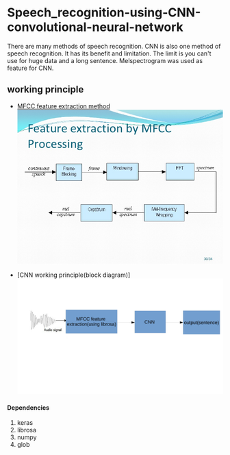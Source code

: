# Speech_recognition-using-CNN-convolutional-neural-network

There are many methods of speech recognition. CNN is also one method of speech recognition. It has its benefit and limitation. The limit is you can't use for huge data and a long sentence. Melspectrogram was used as feature for CNN. 

## working principle 

* [MFCC feature extraction method](https://librosa.github.io/librosa/generated/librosa.feature.mfcc.html)
![alt text](https://github.com/ankitgc1/Speech_recognition-using-CNN-convolutional-neural-network/blob/master/MFCC_feature_extraction.jpg)

* [CNN working principle(block diagram)]
![alt text](https://github.com/ankitgc1/Speech_recognition-using-CNN-convolutional-neural-network/blob/master/working_principle-1.jpg) 

#### Dependencies
1. keras
2. librosa
3. numpy
4. glob
